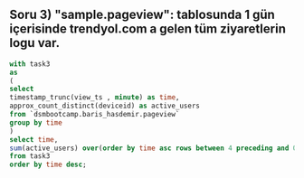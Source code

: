 
## Soru 3) "sample.pageview": tablosunda 1 gün içerisinde trendyol.com a gelen tüm ziyaretlerin logu var.

```SQL
with task3
as
(
select
timestamp_trunc(view_ts , minute) as time,
approx_count_distinct(deviceid) as active_users
from `dsmbootcamp.baris_hasdemir.pageview` 
group by time
)
select time,
sum(active_users) over(order by time asc rows between 4 preceding and 0 following) as active_cnt
from task3 
order by time desc;
```
